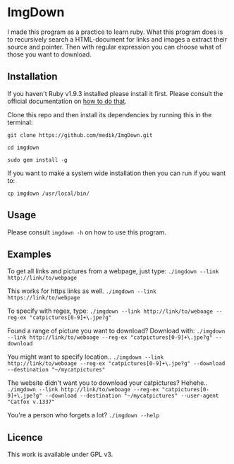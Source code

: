 ImgDown
=======

I made this program as a practice to learn ruby. What this program does is to
recursively search a HTML-document for links and images a extract their source
and pointer. Then with regular expression you can choose what of those you want
to download.

Installation
------------
If you haven't Ruby v1.9.3 installed please install it first. Please consult
the official documentation on 
[how to do that](https://www.ruby-lang.org/en/documentation/installation/).

Clone this repo and then install its dependencies by running this in the
terminal:

```git clone https://github.com/medik/ImgDown.git```

```cd imgdown```

```sudo gem install -g```

If you want to make a system wide installation then you can run if you want to:

```cp imgdown /usr/local/bin/```

Usage
-----

Please consult `imgdown -h` on how to use this program.

Examples
--------

To get all links and pictures from a webpage, just type:
`./imgdown --link http://link/to/webpage`

This works for https links as well.
`./imgdown --link https://link/to/webpage`

To specify with regex, type:
`./imgdown --link http://link/to/weboage --reg-ex "catpictures[0-9]+\.jpe?g"`

Found a range of picture you want to download? Download with:
`./imgdown --link http://link/to/weboage --reg-ex "catpictures[0-9]+\.jpe?g" --download`

You might want to specify location.. 
`./imgdown --link http://link/to/weboage --reg-ex "catpictures[0-9]+\.jpe?g" --download --destination "~/mycatpictures"`

The website didn't want you to download your catpictures? Hehehe..
`./imgdown --link http://link/to/weboage --reg-ex "catpictures[0-9]+\.jpe?g" --download --destination "~/mycatpictures" --user-agent "Catfox v.1337"`

You're a person who forgets a lot?
`./imgdown --help`

Licence
-------

This work is available under GPL v3.

